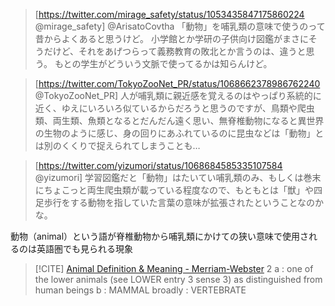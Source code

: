 

> [https://twitter.com/mirage_safety/status/1053435847175860224 @mirage_safety]
> @ArisatoCovtha 「動物」を哺乳類の意味で使うのって昔からよくあると思うけど。
> 小学館とか学研の子供向け図鑑がまさにそうだけど、それをあげつらって義務教育の敗北とか言うのは、違うと思う。
> もとの学生がどういう文脈で使ってるかは知らんけど。


> [https://twitter.com/TokyoZooNet_PR/status/1068662378986762240 @TokyoZooNet_PR]
> 人が哺乳類に親近感を覚えるのはやっぱり系統的に近く、ゆえにいろいろ似ているからだろうと思うのですが、鳥類や爬虫類、両生類、魚類となるとだんだん遠く思い、無脊椎動物になると異世界の生物のように感じ、身の回りにあふれているのに昆虫などは「動物」とは別のくくりで捉えられてしまうことも…

> [https://twitter.com/yizumori/status/1068684585335107584 @yizumori]
> 学習図鑑だと「動物」はたいてい哺乳類のみ、もしくは巻末にちょこっと両生爬虫類が載っている程度なので、もともとは「獣」や四足歩行をする動物を指していた言葉の意味が拡張されたということなのかな。

動物（animal）という語が脊椎動物から哺乳類にかけての狭い意味で使用されるのは英語圏でも見られる現象

> [!CITE] [Animal Definition & Meaning - Merriam-Webster](https://www.merriam-webster.com/dictionary/animal)
> 2
> a
> : one of the lower animals (see LOWER entry 3 sense 3) as distinguished from human beings
> b
> : MAMMAL
> broadly : VERTEBRATE
